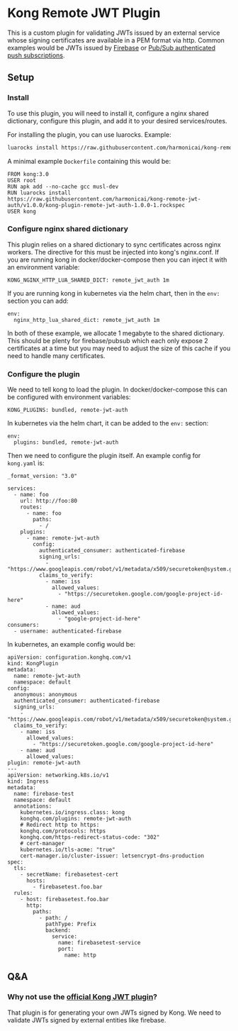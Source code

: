 Kong Remote JWT Plugin
======================

This is a custom plugin for validating JWTs issued by an external service whose signing certificates are available in a PEM format via http. Common examples would be JWTs issued by [Firebase](https://firebase.google.com/) or [Pub/Sub authenticated push subscriptions](https://cloud.google.com/pubsub/docs/push#authentication).

Setup
-----

### Install

To use this plugin, you will need to install it, configure a nginx shared dictionary, configure this plugin, and add it to your desired services/routes.

For installing the plugin, you can use luarocks. Example:

```sh
luarocks install https://raw.githubusercontent.com/harmonicai/kong-remote-jwt-auth/v1.0.0/kong-plugin-remote-jwt-auth-1.0.0-1.rockspec
```

A minimal example `Dockerfile` containing this would be:
```
FROM kong:3.0
USER root
RUN apk add --no-cache gcc musl-dev
RUN luarocks install https://raw.githubusercontent.com/harmonicai/kong-remote-jwt-auth/v1.0.0/kong-plugin-remote-jwt-auth-1.0.0-1.rockspec
USER kong
```

### Configure nginx shared dictionary

This plugin relies on a shared dictionary to sync certificates across nginx workers. The directive for this must be injected into kong's nginx.conf. If you are running kong in docker/docker-compose then you can inject it with an environment variable:
```
KONG_NGINX_HTTP_LUA_SHARED_DICT: remote_jwt_auth 1m
```

If you are running kong in kubernetes via the helm chart, then in the `env:` section you can add:
```
env:
  nginx_http_lua_shared_dict: remote_jwt_auth 1m
```

In both of these example, we allocate 1 megabyte to the shared dictionary. This should be plenty for firebase/pubsub which each only expose 2 certificates at a time but you may need to adjust the size of this cache if you need to handle many certificates.

### Configure the plugin

We need to tell kong to load the plugin. In docker/docker-compose this can be configured with environment variables:
```
KONG_PLUGINS: bundled, remote-jwt-auth
```

In kubernetes via the helm chart, it can be added to the `env:` section:
```
env:
  plugins: bundled, remote-jwt-auth
```

Then we need to configure the plugin itself. An example config for `kong.yaml` is:
```
_format_version: "3.0"

services:
  - name: foo
    url: http://foo:80
    routes:
      - name: foo
        paths:
          - /
    plugins:
      - name: remote-jwt-auth
        config:
          authenticated_consumer: authenticated-firebase
          signing_urls:
            - "https://www.googleapis.com/robot/v1/metadata/x509/securetoken@system.gserviceaccount.com"
          claims_to_verify:
            - name: iss
              allowed_values:
                - "https://securetoken.google.com/google-project-id-here"
            - name: aud
              allowed_values:
                - "google-project-id-here"
consumers:
  - username: authenticated-firebase
```

In kubernetes, an example config would be:
```
apiVersion: configuration.konghq.com/v1
kind: KongPlugin
metadata:
  name: remote-jwt-auth
  namespace: default
config:
  anonymous: anonymous
  authenticated_consumer: authenticated-firebase
  signing_urls:
    - "https://www.googleapis.com/robot/v1/metadata/x509/securetoken@system.gserviceaccount.com"
  claims_to_verify:
    - name: iss
      allowed_values:
        - "https://securetoken.google.com/google-project-id-here"
    - name: aud
      allowed_values:
plugin: remote-jwt-auth
---
apiVersion: networking.k8s.io/v1
kind: Ingress
metadata:
  name: firebase-test
  namespace: default
  annotations:
    kubernetes.io/ingress.class: kong
    konghq.com/plugins: remote-jwt-auth
    # Redirect http to https:
    konghq.com/protocols: https
    konghq.com/https-redirect-status-code: "302"
    # cert-manager
    kubernetes.io/tls-acme: "true"
    cert-manager.io/cluster-issuer: letsencrypt-dns-production
spec:
  tls:
    - secretName: firebasetest-cert
      hosts:
        - firebasetest.foo.bar
  rules:
    - host: firebasetest.foo.bar
      http:
        paths:
          - path: /
            pathType: Prefix
            backend:
              service:
                name: firebasetest-service
                port:
                  name: http
```


Q&A
---

### Why not use the [official Kong JWT plugin](https://docs.konghq.com/hub/kong-inc/jwt/)?

That plugin is for generating your own JWTs signed by Kong. We need to validate JWTs signed by external entities like firebase.
